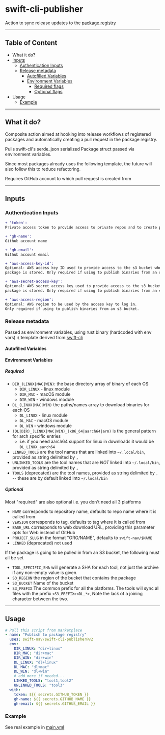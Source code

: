 # swift-cli-publisher

Action to sync release updates to the [package registry](https://github.com/swift-nav/package-registry)

---

## Table of Content

- [What it do?](#what-it-do)
- [Inputs](#inputs)
    - [Authentication Inputs](#authentication-inputs)
    - [Release metadata](#release-metadata)
        - [Autofilled Variables](#autofilled-variables)
        - [Environment Variables](#environment-variables)
            - [Required flags](#required)
            - [Optional flags](#optional)
- [Usage](#usage)
    - [Example](#example)

---

## What it do?

Composite action aimed at hooking into release workflows of registered packages and
automatically creating a pull request in the package registry.

Pulls swift-cli's serde_json serialized Package struct passed via environment variables.

Since most packages already uses the following template, the future will also follow this to reduce refactoring.

Requires GitHub account to which pull request is created from

---

## Inputs

### Authentication Inputs

```diff
+ 'token': 
Private access token to provide access to private repos and to create pull requests under

+ 'gh-name': 
Github account name

+ 'gh-email': 
Github account email

+ 'aws-access-key-id':
Optional: AWS access key ID used to provide access to the s3 bucket where the
package is stored. Only required if using to publish binaries from an s3 bucket.

+ 'aws-secret-access-key':
Optional: AWS secret access key used to provide access to the s3 bucket where the
package is stored. Only required if using to publish binaries from an s3 bucket.

+ 'aws-access-region':
Optional: AWS region to be used by the access key to log in.
Only required if using to publish binaries from an s3 bucket.
```

### Release metadata

Passed as environment variables, using rust binary (hardcoded with env vars) :( template derived
from [swift-cli](https://github.com/swift-nav/swift-cli/blob/e6c6e72e76b89f99b2684ec6703dff0c60a3737b/swift/src/types.rs#L18)

#### Autofilled Variables

#### Environment Variables

##### Required

- `DIR_(LINUX|MAC|WIN)`: the base directory array of binary of each OS
    - `DIR_LINUX` - linux module
    - `DIR_MAC` - macOS module
    - `DIR_WIN` - windows module
- `DL_(LINUX|MAC|WIN)` the paths/names array to download binaries for each OS
    - `DL_LINUX` - linux module
    - `DL_MAC` - macOS module
    - `DL_WIN` - windows module
- `(DL|DIR)_(LINUX|MAC|WIN)_(x86_64|aarch64|arm)` is the general pattern for arch specific entries
  - i.e. if you need aarch64 support for linux in downloads it would be `DL_LINUX_aarch64`
- `LINKED_TOOLS` are the tool names that are linked into `~/.local/bin`, provided as string delimited by `,`
- `UNLINKED_TOOLS` are the tool names that are *NOT* linked into `~/.local/bin`, provided as string delimited by `,`
- `TOOLS` (deprecated) are the tool names, provided as string delimited by `,` -- these are by default linked into `~/.local/bin`

##### Optional

Most "required" are also optional i.e. you don't need all 3 platforms

- `NAME` corresponds to repository name, defaults to repo name where it is called from
- `VERSION` corresponds to tag, defaults to tag where it is called from
- `BASE_URL` corresponds to web download URL, providing this parameter opts for Web instead of GitHub
- `PROJECT_SLUG` in the format "ORG/NAME", defaults to `swift-nav/$NAME`
- `LINKED` (deprecated) not used

If the package is going to be pulled in from an S3 bucket, the following must all be set

- `TOOL_SPECIFIC_SHA` will generate a SHA for each tool, not just the archive if any
   non-empty value is given.
- `S3_REGION` the region of the bucket that contains the package
- `S3_BUCKET` Name of the bucket
- `S3_PREFIX` The common prefix for all the platforms. The tools will sync all files
with the prefix `<S3_PREFIX><DL_*>`, Note the lack of a joining character between
the two.

---

## Usage

```yml
# Pull this script from marketplace
- name: "Publish to package registry"
  uses: swift-nav/swift-cli-publisher@v2
  env:
    DIR_LINUX: "dir+linux"
    DIR_MAC: "dir+mac"
    DIR_WIN: "dir+win"
    DL_LINUX: "dl+linux"
    DL_MAC: "dl+mac"
    DL_WIN: "dl+win"
    # add more if needed...
    LINKED_TOOLS: "tool1,tool2"
    UNLINKED_TOOLS: "tool3"
  with:
    token: ${{ secrets.GITHUB_TOKEN }}
    gh-name: ${{ secrets.GITHUB_NAME }}
    gh-email: ${{ secrets.GITHUB_EMAIL }}
```

### Example

See real example in [main.yml](https://github.com/swift-nav/publish-test-adrian/blob/main/.github/workflows/main.yml)
